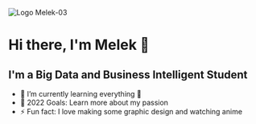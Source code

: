 ![Logo Melek-03](https://user-images.githubusercontent.com/107370774/180093796-85692aaa-3152-4127-948c-edaceebabd57.png)

# Hi there, I'm Melek 👋 

## I'm a Big Data and Business Intelligent Student

- 🌱 I’m currently learning everything 🤣
- 🥅 2022 Goals: Learn more about my passion
- ⚡ Fun fact: I love making some graphic design and watching anime
